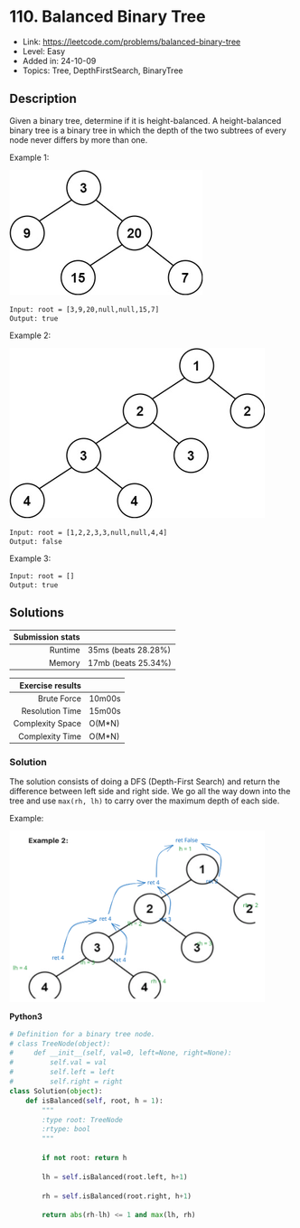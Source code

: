 # 110. Balanced Binary Tree

- Link: https://leetcode.com/problems/balanced-binary-tree
- Level: Easy
- Added in: 24-10-09
- Topics: Tree, DepthFirstSearch, BinaryTree

## Description

Given a binary tree, determine if it is height-balanced.
A height-balanced binary tree is a binary tree in which the depth of the two 
subtrees of every node never differs by more than one.

Example 1:

![](./balance_1.jpg)

```
Input: root = [3,9,20,null,null,15,7]
Output: true
```

Example 2:

![](./balance_2.jpg)

```
Input: root = [1,2,2,3,3,null,null,4,4]
Output: false
```

Example 3:
```
Input: root = []
Output: true
```

## Solutions

| Submission stats |        |
|-----------------:|--------|
|          Runtime | 35ms (beats 28.28%) |
|           Memory | 17mb (beats 25.34%) |

| Exercise results |        |
|-----------------:|--------|
|      Brute Force | 10m00s |
|  Resolution Time | 15m00s |
| Complexity Space | O(M*N) |
|  Complexity Time | O(M*N) |

### Solution

The solution consists of doing a DFS (Depth-First Search) and return the 
difference between left side and right side. We go all the way down into
the tree and use `max(rh, lh)` to carry over the maximum depth of each side.

Example:

<img width="452" src="./0110-diagram-1.svg"/>

**Python3**

```py
# Definition for a binary tree node.
# class TreeNode(object):
#     def __init__(self, val=0, left=None, right=None):
#         self.val = val
#         self.left = left
#         self.right = right
class Solution(object):
    def isBalanced(self, root, h = 1):
        """
        :type root: TreeNode
        :rtype: bool
        """

        if not root: return h

        lh = self.isBalanced(root.left, h+1)

        rh = self.isBalanced(root.right, h+1)

        return abs(rh-lh) <= 1 and max(lh, rh)
```